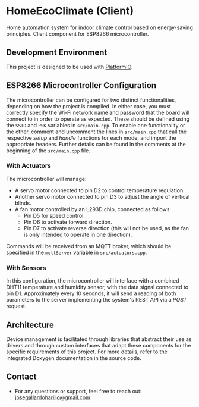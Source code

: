 # HomeEcoClimate (Client)

Home automation system for indoor climate control based on energy-saving principles. Client component for ESP8266 microcontroller.

## Development Environment

This project is designed to be used with [PlatformIO](https://platformio.org/).

## ESP8266 Microcontroller Configuration

The microcontroller can be configured for two distinct functionalities, depending on how the project is compiled. In either case, you must correctly specify the Wi-Fi network name and password that the board will connect to in order to operate as expected. These should be defined using the `SSID` and `PSK` variables in `src/main.cpp`. To enable one functionality or the other, comment and uncomment the lines in `src/main.cpp` that call the respective _setup_ and _handle_ functions for each mode, and import the appropriate headers. Further details can be found in the comments at the beginning of the `src/main.cpp` file.

### With Actuators

The microcontroller will manage:
- A servo motor connected to pin D2 to control temperature regulation.
- Another servo motor connected to pin D3 to adjust the angle of vertical blinds.
- A fan motor controlled by an L293D chip, connected as follows:
  - Pin D5 for speed control.
  - Pin D6 to activate forward direction.
  - Pin D7 to activate reverse direction (this will not be used, as the fan is only intended to operate in one direction).

Commands will be received from an MQTT broker, which should be specified in the `mqttServer` variable in `src/actuators.cpp`.

### With Sensors

In this configuration, the microcontroller will interface with a combined DHT11 temperature and humidity sensor, with the data signal connected to pin D1. Approximately every 10 seconds, it will send a reading of both parameters to the server implementing the system's REST API via a _POST_ request.

## Architecture

Device management is facilitated through libraries that abstract their use as drivers and through custom interfaces that adapt these components for the specific requirements of this project. For more details, refer to the integrated Doxygen documentation in the source code.

## Contact
- For any questions or support, feel free to reach out: josegallardoharillo@gmail.com
